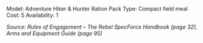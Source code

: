 Model: Adventure Hiker & Hunter Ration Pack
Type: Compact field meal
Cost: 5
Availability: 1

*Source: Rules of Engagement – The Rebel SpecForce Handbook (page 32), Arms and Equipment Guide (page 95)*
